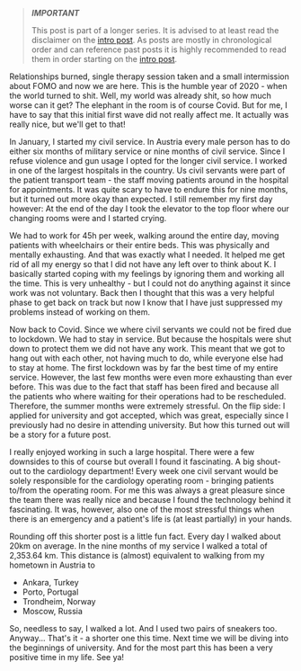 > **_IMPORTANT_**
>
> This post is part of a longer series.
> It is advised to at least read the disclaimer on the [intro post](/blog/2023-02-03-mental1/).
> As posts are mostly in chronological order and can reference past posts it is highly recommended to read them in order
> starting on the [intro post](/blog/2023-02-03-mental1/).

Relationships burned, single therapy session taken and a small intermission about FOMO and now we are here.
This is the humble year of 2020 - when the world turned to shit.
Well, my world was already shit, so how much worse can it get?
The elephant in the room is of course Covid.
But for me, I have to say that this initial first wave did not really affect me.
It actually was really nice, but we'll get to that!

In January, I started my civil service.
In Austria every male person has to do either six months of military service or nine months of civil service.
Since I refuse violence and gun usage I opted for the longer civil service.
I worked in one of the largest hospitals in the country.
Us civil servants were part of the patient transport team - the staff moving patients around in the hospital for
appointments.
It was quite scary to have to endure this for nine months, but it turned out more okay than expected.
I still remember my first day however:
At the end of the day I took the elevator to the top floor where our changing rooms were and I started crying.

We had to work for 45h per week, walking around the entire day, moving patients with wheelchairs or their entire beds.
This was physically and mentally exhausting.
And that was exactly what I needed.
It helped me get rid of all my energy so that I did not have any left over to think about K.
I basically started coping with my feelings by ignoring them and working all the time.
This is very unhealthy - but I could not do anything against it since work was not voluntary.
Back then I thought that this was a very helpful phase to get back on track but now I know that I have just suppressed
my problems instead of working on them.

Now back to Covid.
Since we where civil servants we could not be fired due to lockdown.
We had to stay in service.
But because the hospitals were shut down to protect them we did not have any work.
This meant that we got to hang out with each other, not having much to do, while everyone else had to stay at home.
The first lockdown was by far the best time of my entire service.
However, the last few months were even more exhausting than ever before.
This was due to the fact that staff has been fired and because all the patients who where waiting for their operations
had to be rescheduled.
Therefore, the summer months were extremely stressful.
On the flip side: I applied for university and got accepted, which was great, especially since I previously had no
desire in attending university.
But how this turned out will be a story for a future post.

I really enjoyed working in such a large hospital.
There were a few downsides to this of course but overall I found it fascinating.
A big shout-out to the cardiology department!
Every week one civil servant would be solely responsible for the cardiology operating room - bringing patients to/from
the operating room.
For me this was always a great pleasure since the team there was really nice and because I found the technology behind
it fascinating.
It was, however, also one of the most stressful things when there is an emergency and a patient's life is (at least
partially) in your hands.

Rounding off this shorter post is a little fun fact.
Every day I walked about 20km on average.
In the nine months of my service I walked a total of 2,353.64 km.
This distance is (almost) equivalent to walking from my hometown in Austria to

* Ankara, Turkey
* Porto, Portugal
* Trondheim, Norway
* Moscow, Russia

So, needless to say, I walked a lot.
And I used two pairs of sneakers too.
Anyway... That's it - a shorter one this time.
Next time we will be diving into the beginnings of university.
And for the most part this has been a very positive time in my life.
See ya!